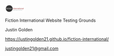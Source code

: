 <img src="assets/images/fi-logo.png" width="64px">

Fiction International Website Testing Grounds

Justin Golden

https://justingolden21.github.io/fiction-international/

justingolden21@gmail.com